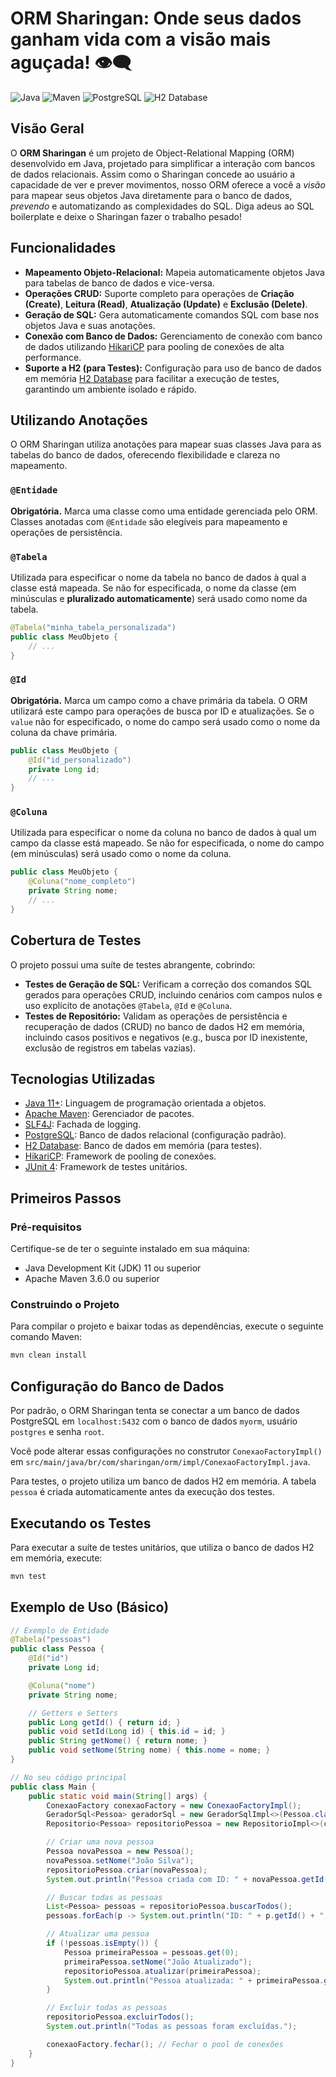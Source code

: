 # ORM Sharingan: Onde seus dados ganham vida com a visão mais aguçada! 👁️‍🗨️

![Java](https://img.shields.io/badge/Java-ED8B00?style=for-the-badge&logo=openjdk&logoColor=white)
![Maven](https://img.shields.io/badge/Apache%20Maven-C71A36?style=for-the-badge&logo=apache-maven&logoColor=white)
![PostgreSQL](https://img.shields.io/badge/PostgreSQL-316192?style=for-the-badge&logo=postgresql&logoColor=white)
![H2 Database](https://img.shields.io/badge/H2%20Database-4479A1?style=for-the-badge&logo=h2database&logoColor=white)

## Visão Geral

O **ORM Sharingan** é um projeto de Object-Relational Mapping (ORM) desenvolvido em Java, projetado para simplificar a interação com bancos de dados relacionais. Assim como o Sharingan concede ao usuário a capacidade de ver e prever movimentos, nosso ORM oferece a você a *visão* para mapear seus objetos Java diretamente para o banco de dados, *prevendo* e automatizando as complexidades do SQL. Diga adeus ao SQL boilerplate e deixe o Sharingan fazer o trabalho pesado!

## Funcionalidades

*   **Mapeamento Objeto-Relacional:** Mapeia automaticamente objetos Java para tabelas de banco de dados e vice-versa.
*   **Operações CRUD:** Suporte completo para operações de **Criação (Create)**, **Leitura (Read)**, **Atualização (Update)** e **Exclusão (Delete)**.
*   **Geração de SQL:** Gera automaticamente comandos SQL com base nos objetos Java e suas anotações.
*   **Conexão com Banco de Dados:** Gerenciamento de conexão com banco de dados utilizando [HikariCP](https://github.com/brettwooldridge/HikariCP) para pooling de conexões de alta performance.
*   **Suporte a H2 (para Testes):** Configuração para uso de banco de dados em memória [H2 Database](http://www.h2database.com/html/main.html) para facilitar a execução de testes, garantindo um ambiente isolado e rápido.

## Utilizando Anotações

O ORM Sharingan utiliza anotações para mapear suas classes Java para as tabelas do banco de dados, oferecendo flexibilidade e clareza no mapeamento.

### `@Entidade`

**Obrigatória.** Marca uma classe como uma entidade gerenciada pelo ORM. Classes anotadas com `@Entidade` são elegíveis para mapeamento e operações de persistência.

### `@Tabela`

Utilizada para especificar o nome da tabela no banco de dados à qual a classe está mapeada. Se não for especificada, o nome da classe (em minúsculas e **pluralizado automaticamente**) será usado como nome da tabela.

```java
@Tabela("minha_tabela_personalizada")
public class MeuObjeto {
    // ...
}
```

### `@Id`

**Obrigatória.** Marca um campo como a chave primária da tabela. O ORM utilizará este campo para operações de busca por ID e atualizações. Se o `value` não for especificado, o nome do campo será usado como o nome da coluna da chave primária.

```java
public class MeuObjeto {
    @Id("id_personalizado")
    private Long id;
    // ...
}
```

### `@Coluna`

Utilizada para especificar o nome da coluna no banco de dados à qual um campo da classe está mapeado. Se não for especificada, o nome do campo (em minúsculas) será usado como o nome da coluna.

```java
public class MeuObjeto {
    @Coluna("nome_completo")
    private String nome;
    // ...
}
```

## Cobertura de Testes

O projeto possui uma suíte de testes abrangente, cobrindo:

*   **Testes de Geração de SQL:** Verificam a correção dos comandos SQL gerados para operações CRUD, incluindo cenários com campos nulos e uso explícito de anotações `@Tabela`, `@Id` e `@Coluna`.
*   **Testes de Repositório:** Validam as operações de persistência e recuperação de dados (CRUD) no banco de dados H2 em memória, incluindo casos positivos e negativos (e.g., busca por ID inexistente, exclusão de registros em tabelas vazias).

## Tecnologias Utilizadas

*   [Java 11+](https://www.java.com/): Linguagem de programação orientada a objetos.
*   [Apache Maven](https://maven.apache.org/): Gerenciador de pacotes.
*   [SLF4J](https://www.slf4j.org/): Fachada de logging.
*   [PostgreSQL](https://www.postgresql.org/): Banco de dados relacional (configuração padrão).
*   [H2 Database](http://www.h2database.com/html/main.html): Banco de dados em memória (para testes).
*   [HikariCP](https://github.com/brettwooldridge/HikariCP): Framework de pooling de conexões.
*   [JUnit 4](https://junit.org/junit4/): Framework de testes unitários.

## Primeiros Passos

### Pré-requisitos

Certifique-se de ter o seguinte instalado em sua máquina:

*   Java Development Kit (JDK) 11 ou superior
*   Apache Maven 3.6.0 ou superior

### Construindo o Projeto

Para compilar o projeto e baixar todas as dependências, execute o seguinte comando Maven:

```bash
mvn clean install
```

## Configuração do Banco de Dados

Por padrão, o ORM Sharingan tenta se conectar a um banco de dados PostgreSQL em `localhost:5432` com o banco de dados `myorm`, usuário `postgres` e senha `root`.

Você pode alterar essas configurações no construtor `ConexaoFactoryImpl()` em `src/main/java/br/com/sharingan/orm/impl/ConexaoFactoryImpl.java`.

Para testes, o projeto utiliza um banco de dados H2 em memória. A tabela `pessoa` é criada automaticamente antes da execução dos testes.

## Executando os Testes

Para executar a suíte de testes unitários, que utiliza o banco de dados H2 em memória, execute:

```bash
mvn test
```

## Exemplo de Uso (Básico)

```java
// Exemplo de Entidade
@Tabela("pessoas")
public class Pessoa {
    @Id("id")
    private Long id;

    @Coluna("nome")
    private String nome;

    // Getters e Setters
    public Long getId() { return id; }
    public void setId(Long id) { this.id = id; }
    public String getNome() { return nome; }
    public void setNome(String nome) { this.nome = nome; }
}

// No seu código principal
public class Main {
    public static void main(String[] args) {
        ConexaoFactory conexaoFactory = new ConexaoFactoryImpl();
        GeradorSql<Pessoa> geradorSql = new GeradorSqlImpl<>(Pessoa.class);
        Repositorio<Pessoa> repositorioPessoa = new RepositorioImpl<>(conexaoFactory, geradorSql);

        // Criar uma nova pessoa
        Pessoa novaPessoa = new Pessoa();
        novaPessoa.setNome("João Silva");
        repositorioPessoa.criar(novaPessoa);
        System.out.println("Pessoa criada com ID: " + novaPessoa.getId());

        // Buscar todas as pessoas
        List<Pessoa> pessoas = repositorioPessoa.buscarTodos();
        pessoas.forEach(p -> System.out.println("ID: " + p.getId() + ", Nome: " + p.getNome()));

        // Atualizar uma pessoa
        if (!pessoas.isEmpty()) {
            Pessoa primeiraPessoa = pessoas.get(0);
            primeiraPessoa.setNome("João Atualizado");
            repositorioPessoa.atualizar(primeiraPessoa);
            System.out.println("Pessoa atualizada: " + primeiraPessoa.getNome());
        }

        // Excluir todas as pessoas
        repositorioPessoa.excluirTodos();
        System.out.println("Todas as pessoas foram excluídas.");

        conexaoFactory.fechar(); // Fechar o pool de conexões
    }
}
```

